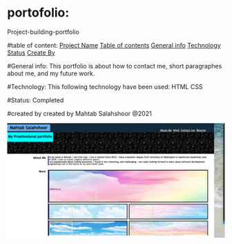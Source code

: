 # portofolio:
Project-building-portfolio

#table of content:
[Project Name](#portfolio)
[Table of contents](#table-of-contents)
[General info](#general-info)
[Technology](#technology)
[Status](#status)
[Create By](#create-by)

#General info:
This portfolio is about how to contact me, short paragraphes about me, and my future work.

#Technology:
This following technology have been used:
HTML
CSS

#Status:
Completed

#created by
created by Mahtab Salahshoor @2021

![](screenshot.png)